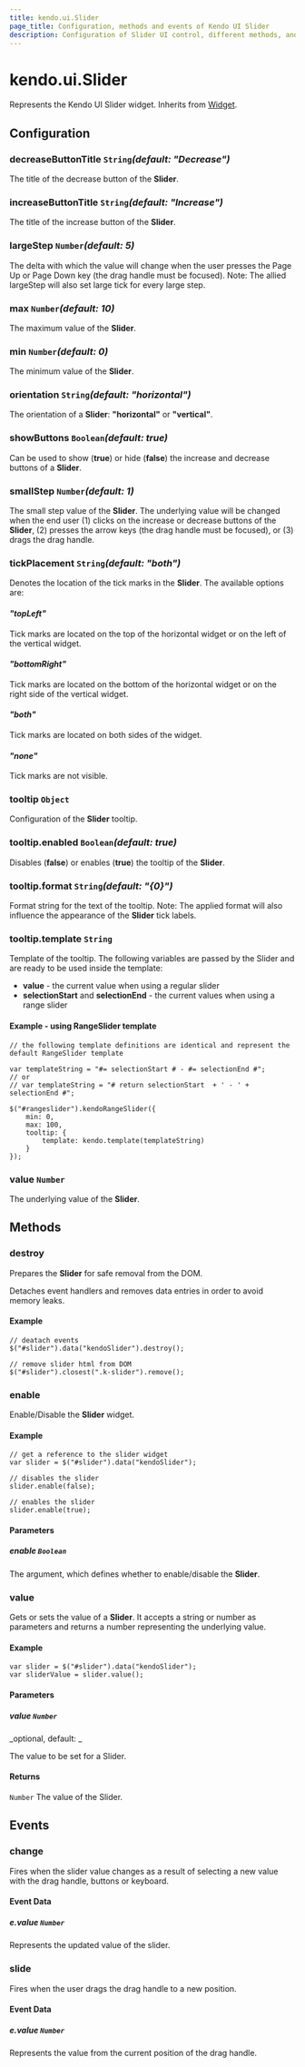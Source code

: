 ```yaml
---
title: kendo.ui.Slider
page_title: Configuration, methods and events of Kendo UI Slider
description: Configuration of Slider UI control, different methods, and events, triggered when the slider value changes upon specific conditions.
---
```


# kendo.ui.Slider

Represents the Kendo UI Slider widget. Inherits from [Widget](/api/framework/widget).

## Configuration

### decreaseButtonTitle `String`*(default: "Decrease")*

The title of the decrease button of the **Slider**.

### increaseButtonTitle `String`*(default: "Increase")*

The title of the increase button of the **Slider**.

### largeStep `Number`*(default: 5)*

The delta with which the value will change when the user presses the Page Up or Page Down key (the drag
handle must be focused). Note: The allied largeStep will also set large tick for every large step.

### max `Number`*(default: 10)*

The maximum value of the **Slider**.

### min `Number`*(default: 0)*

The minimum value of the **Slider**.

### orientation `String`*(default: "horizontal")*

The orientation of a **Slider**: **"horizontal"** or **"vertical"**.

### showButtons `Boolean`*(default: true)*

Can be used to show (**true**) or hide (**false**) the
increase and decrease buttons of a **Slider**.

### smallStep `Number`*(default: 1)*

The small step value of the **Slider**. The underlying value will be changed when the end user
(1) clicks on the increase or decrease buttons of the **Slider**, (2) presses the arrow keys
(the drag handle must be focused), or (3) drags the drag handle.

### tickPlacement `String`*(default: "both")*

Denotes the location of the tick marks in the **Slider**. The available options are:


#### *"topLeft"*

Tick marks are located on the top of the horizontal widget or on the left of
  the vertical widget.

#### *"bottomRight"*

Tick marks are located on the bottom of the horizontal widget or on the
  right side of the vertical widget.

#### *"both"*

Tick marks are located on both sides of the widget.

#### *"none"*

Tick marks are not visible.

### tooltip `Object`

Configuration of the **Slider** tooltip.

### tooltip.enabled `Boolean`*(default: true)*

Disables (**false**) or enables (**true**) the tooltip of
the **Slider**.

### tooltip.format `String`*(default: "{0}")*

Format string for the text of the tooltip. Note: The applied
format will also influence the appearance of the **Slider**
tick labels.

### tooltip.template `String`

Template of the tooltip. The following variables are passed by the Slider and are ready to be used inside the template:

*   **value** - the current value when using a regular slider
*   **selectionStart** and **selectionEnd** - the current values when using a range slider

#### Example - using RangeSlider template

	// the following template definitions are identical and represent the default RangeSlider template

	var templateString = "#= selectionStart # - #= selectionEnd #";
	// or
	// var templateString = "# return selectionStart  + ' - ' + selectionEnd #";

	$("#rangeslider").kendoRangeSlider({
		min: 0,
		max: 100,
		tooltip: {
			template: kendo.template(templateString)
		}
	});

### value `Number`

The underlying value of the **Slider**.

## Methods

### destroy

Prepares the **Slider** for safe removal from the DOM.

Detaches event handlers and removes data entries in order to avoid memory leaks.

#### Example

	// deatach events
	$("#slider").data("kendoSlider").destroy();

	// remove slider html from DOM
    $("#slider").closest(".k-slider").remove();

### enable

Enable/Disable the **Slider** widget.

#### Example

    // get a reference to the slider widget
    var slider = $("#slider").data("kendoSlider");

    // disables the slider
    slider.enable(false);

    // enables the slider
    slider.enable(true);

#### Parameters

##### enable `Boolean`

The argument, which defines whether to enable/disable the **Slider**.

### value

Gets or sets the value of a **Slider**. It accepts a string or number as parameters and returns
a number representing the underlying value.

#### Example

    var slider = $("#slider").data("kendoSlider");
    var sliderValue = slider.value();

#### Parameters

##### value `Number`

_optional, default: _

The value to be set for a Slider.

#### Returns

`Number` The value of the Slider.

## Events

### change

Fires when the slider value changes as a result of selecting a new value with the drag handle, buttons or keyboard.

#### Event Data

##### e.value `Number`

Represents the updated value of the slider.

### slide

Fires when the user drags the drag handle to a new position.

#### Event Data

##### e.value `Number`

Represents the value from the current position of the drag handle.
